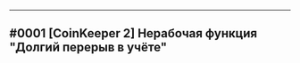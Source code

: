 -------------------------
#0001 [CoinKeeper 2] Нерабочая функция "Долгий перерыв в учёте"
-------------------------
